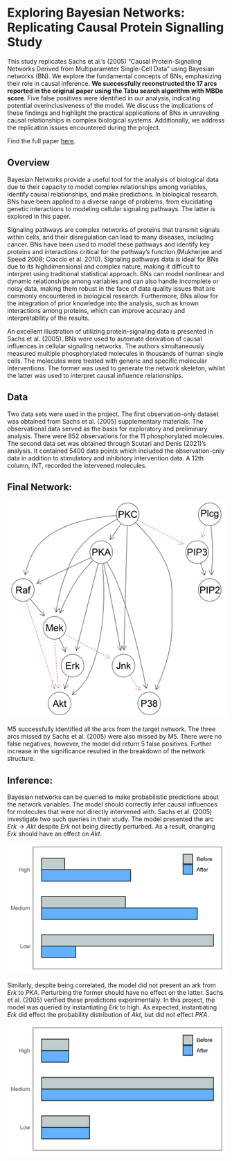 # Exploring Bayesian Networks: Replicating Causal Protein Signalling Study

This study replicates Sachs et al.’s (2005) “Causal Protein-Signaling Networks Derived from Multiparameter Single-Cell Data” using Bayesian networks (BN). We explore the fundamental concepts of BNs, emphasizing their role in causal inference. **We successfully  reconstructed the 17 arcs reported in the original paper using the Tabu search algorithm with MBDe score**. Five false positives were  identified in our analysis, indicating potential overinclusiveness of the model. We discuss the implications of these findings and  highlight the practical applications of BNs in unraveling causal relationships in complex biological systems. Additionally, we address the replication issues encountered during the project.

Find the full paper [here](https://github.com/GregoryTomy/Bayesian-Networks/blob/master/paper/paper.pdf).

## Overview

Bayesian Networks provide a useful tool for the analysis of biological data due to their capacity to model complex relationships among variables, identify causal relationships, and make predictions. In biological research, BNs have been applied to a diverse range of problems, from elucidating genetic interactions to modeling cellular signaling pathways. The latter is explored in this paper. 

Signaling pathways are complex networks of proteins that transmit signals within cells, and their disregulation can lead to many diseases, including cancer. BNs have been used to model these pathways and identify key proteins and interactions critical for the pathway’s function (Mukherjee and Speed 2008; Ciaccio et al. 2010). Signaling pathways data is ideal for BNs due to its highdimensional and complex nature, making it difficult to interpret using traditional statistical approach. BNs can
model nonlinear and dynamic relationships among variables and can also handle incomplete or noisy data, making them robust in the face of data quality issues that are commonly encountered in biological research. Furthermore, BNs allow for the integration of prior knowledge into the analysis, such as known interactions among proteins, which can improve accuracy and interpretability of the results.

An excellent illustration of utilizing protein-signaling data is presented in Sachs et al. (2005). BNs were used to automate derivation of causal influences in cellular signaling networks. The authors simultaneously measured multiple phosphorylated molecules in thousands of human single cells. The molecules were treated with generic and specific molecular interventions. The former was used to generate the network skeleton, whilst the latter was used to interpret causal influence relationships.

## Data
Two data sets were used in the project. The first observation-only dataset was obtained from Sachs et al. (2005) supplementary materials. The observational data
served as the basis for exploratory and preliminary analysis. There were 852 observations for the 11 phosphorylated molecules. The second data set was obtained through
Scutari and Denis (2021)’s analysis. It contained 5400 data points which included the observation-only data in addition to stimulatory and inhibitory intervention data. A 12th column, INT, recorded the intervened molecules.

## Final Network:

![Final Network](paper/images/final_net.jpg)

M5 successfully identified all the arcs from the target network. The three arcs missed by Sachs et al. (2005) were also missed by M5. There were no false negatives, however, the model did return 5 false positives. Further increase in the significance resulted in the breakdown of the network structure.

## Inference:

Bayesian networks can be queried to make probabilistic predictions about the network variables. The model should correctly infer causal influences for molecules that were not directly intervened with. Sachs et al. (2005) investigate two such queries in their study. The model presented the arc $Erk → Akt$ despite $Erk$ not being directly perturbed. As a result, changing $Erk$ should have an effect on $Akt$. 

![Erk to Akt](paper/images/erk_akt.jpg)

Similarly, despite being correlated, the model did not present an ark from $Erk$ to $PKA$. Perturbing the former should have no effect on the latter. Sachs et al. (2005) verified these predictions experimentally. In this project, the model was queried by instantiating $Erk$ to high. As expected, instantiating $Erk$ did effect the probability distribution of $Akt$, but did not effect $PKA$.

![Erk to PKA](paper/images/erk_pka.jpg)